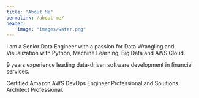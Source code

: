 ```yaml
---
title: "About Me"
permalink: /about-me/
header:
    image: "images/water.png"
---
```



I am a Senior Data Engineer with a passion for Data Wrangling and Visualization with Python, Machine Learning, Big Data and AWS Cloud.

9 years experience leading data-driven software development in financial services. 

Certified Amazon AWS DevOps Engineer Professional and Solutions Architect Professional. 
